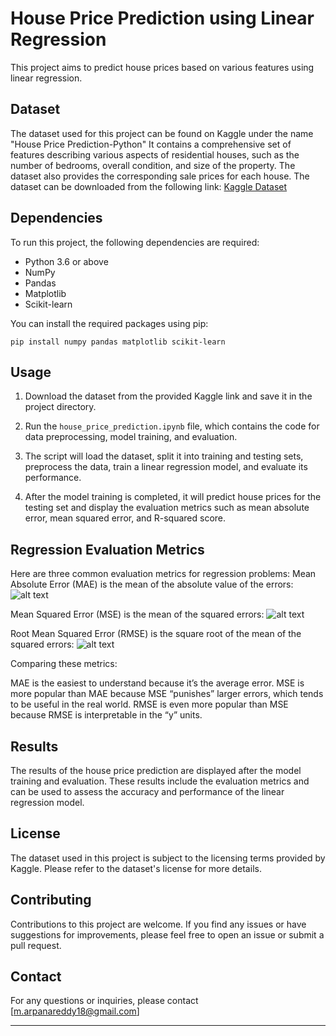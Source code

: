 # House Price Prediction using Linear Regression

This project aims to predict house prices based on various features using linear regression.

## Dataset

The dataset used for this project can be found on Kaggle under the name "House Price Prediction-Python" It contains a comprehensive set of features describing various aspects of residential houses, such as the number of bedrooms, overall condition, and size of the property. The dataset also provides the corresponding sale prices for each house. The dataset can be downloaded from the following link: [Kaggle Dataset](https://www.kaggle.com/code/sociopath00/house-price-prediction-python/input)

## Dependencies

To run this project, the following dependencies are required:

- Python 3.6 or above
- NumPy
- Pandas
- Matplotlib
- Scikit-learn

You can install the required packages using pip:

```
pip install numpy pandas matplotlib scikit-learn
```

## Usage

1. Download the dataset from the provided Kaggle link and save it in the project directory.

2. Run the `house_price_prediction.ipynb` file, which contains the code for data preprocessing, model training, and evaluation.

3. The script will load the dataset, split it into training and testing sets, preprocess the data, train a linear regression model, and evaluate its performance.

4. After the model training is completed, it will predict house prices for the testing set and display the evaluation metrics such as mean absolute error, mean squared error, and R-squared score.

## Regression Evaluation Metrics


Here are three common evaluation metrics for regression problems:
Mean Absolute Error (MAE) is the mean of the absolute value of the errors:
![alt text](https://render.githubusercontent.com/render/math?math=%5Cfrac%201n%5Csum_%7Bi%3D1%7D%5En%7Cy_i-%5Chat%7By%7D_i%7C&mode=display)

Mean Squared Error (MSE) is the mean of the squared errors:
![alt text](https://render.githubusercontent.com/render/math?math=%5Cfrac%201n%5Csum_%7Bi%3D1%7D%5En%28y_i-%5Chat%7By%7D_i%29%5E2&mode=display)

Root Mean Squared Error (RMSE) is the square root of the mean of the squared errors:
![alt text](https://render.githubusercontent.com/render/math?math=%5Csqrt%7B%5Cfrac%201n%5Csum_%7Bi%3D1%7D%5En%28y_i-%5Chat%7By%7D_i%29%5E2%7D&mode=display)

Comparing these metrics:

MAE is the easiest to understand because it’s the average error.
MSE is more popular than MAE because MSE “punishes” larger errors, which tends to be useful in the real world.
RMSE is even more popular than MSE because RMSE is interpretable in the “y” units.

## Results

The results of the house price prediction are displayed after the model training and evaluation. These results include the evaluation metrics and can be used to assess the accuracy and performance of the linear regression model.

## License

The dataset used in this project is subject to the licensing terms provided by Kaggle. Please refer to the dataset's license for more details.

## Contributing

Contributions to this project are welcome. If you find any issues or have suggestions for improvements, please feel free to open an issue or submit a pull request.

## Contact

For any questions or inquiries, please contact [m.arpanareddy18@gmail.com]

---
